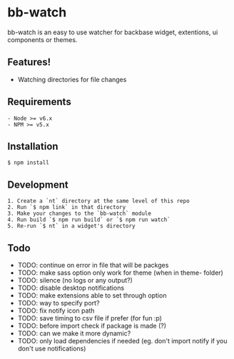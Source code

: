 # bb-watch

bb-watch is an easy to use watcher for backbase widget, extentions, ui components or themes.

## Features!

  - Watching directories for file changes

## Requirements

    - Node >= v6.x
    - NPM >= v5.x

## Installation

    $ npm install

## Development

    1. Create a `nt` directory at the same level of this repo
    2. Run `$ npm link` in that directory
    3. Make your changes to the `bb-watch` module
    4. Run build `$ npm run build` or `$ npm run watch`
    5. Re-run `$ nt` in a widget's directory

## Todo

  - TODO: continue on error in file that will be packges
  - TODO: make sass option only work for theme (when in theme- folder)
  - TODO: silence (no logs or any output?)
  - TODO: disable desktop notifications
  - TODO: make extensions able to set through option
  - TODO: way to specify port? 
  - TODO: fix notify icon path
  - TODO: save timing to csv file if prefer (for fun :p)
  - TODO: before import check if package is made (?)
  - TODO: can we make it more dynamic?
  - TODO: only load dependencies if needed (eg. don't import notify if you don't use notifications)